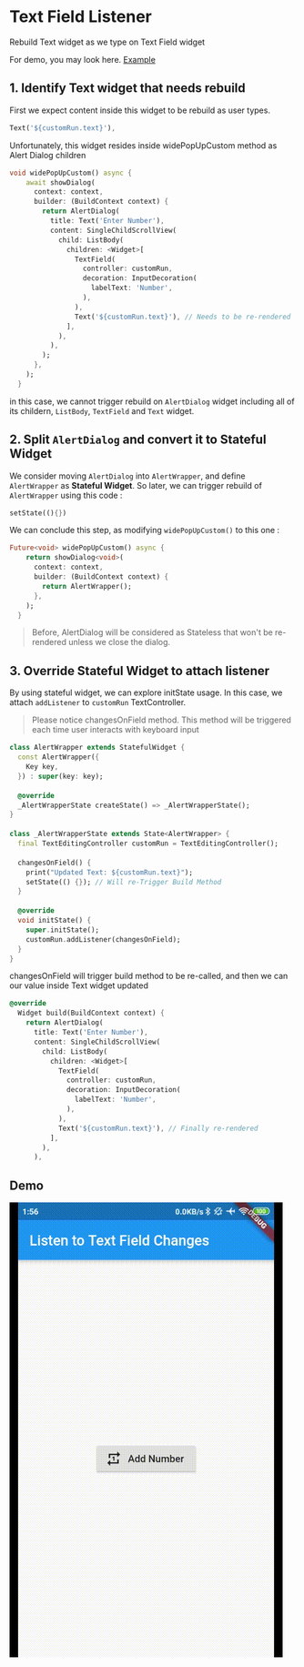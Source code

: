 # Text Field Listener

Rebuild Text widget as we type on Text Field widget

For demo, you may look here. [Example](#demo)


## 1. Identify Text widget that needs rebuild

First we expect content inside this widget to be rebuild as user types.


``` dart
Text('${customRun.text}'),
```

Unfortunately, this widget resides inside widePopUpCustom method as 
Alert Dialog children

``` dart
void widePopUpCustom() async {
    await showDialog(
      context: context,
      builder: (BuildContext context) {
        return AlertDialog(
          title: Text('Enter Number'),
          content: SingleChildScrollView(
            child: ListBody(
              children: <Widget>[
                TextField(
                  controller: customRun,
                  decoration: InputDecoration(
                    labelText: 'Number',
                  ),
                ),
                Text('${customRun.text}'), // Needs to be re-rendered
              ],
            ),
          ),
        );
      },
    );
  }
```

in this case, we cannot trigger rebuild on `AlertDialog` widget including all of its childern, `ListBody`, `TextField` and `Text` widget.


## 2. Split `AlertDialog` and convert it to Stateful Widget

We consider moving `AlertDialog` into `AlertWrapper`, and define `AlertWrapper` as **Stateful Widget**. So later, we can trigger rebuild of `AlertWrapper` using this code : 

``` dart
setState((){})
```



We can conclude this step, as modifying `widePopUpCustom()` to this one :

``` dart
Future<void> widePopUpCustom() async {
    return showDialog<void>(
      context: context,
      builder: (BuildContext context) {
        return AlertWrapper();
      },
    );
  }
```

> Before, AlertDialog will be considered as Stateless that won't be re-rendered unless we close the dialog.

## 3. Override Stateful Widget to attach listener

By using stateful widget, we can explore initState usage. In this case, we attach `addListener` to `customRun` TextController.

> Please notice changesOnField method. This method will be triggered each time user interacts with keyboard input


``` dart
class AlertWrapper extends StatefulWidget {
  const AlertWrapper({
    Key key,
  }) : super(key: key);

  @override
  _AlertWrapperState createState() => _AlertWrapperState();
}

class _AlertWrapperState extends State<AlertWrapper> {
  final TextEditingController customRun = TextEditingController();

  changesOnField() { 
    print("Updated Text: ${customRun.text}");
    setState(() {}); // Will re-Trigger Build Method
  }

  @override
  void initState() {
    super.initState();
    customRun.addListener(changesOnField);
  }
}
```


changesOnField will trigger build method to be re-called, and then we can our value inside Text widget updated

``` dart
@override
  Widget build(BuildContext context) {
    return AlertDialog(
      title: Text('Enter Number'),
      content: SingleChildScrollView(
        child: ListBody(
          children: <Widget>[
            TextField(
              controller: customRun,
              decoration: InputDecoration(
                labelText: 'Number',
              ),
            ),
            Text('${customRun.text}'), // Finally re-rendered
          ],
        ),
      ),
```


## Demo
![Demo](demo.gif)
